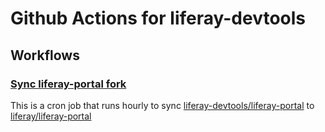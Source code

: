 # Github Actions for liferay-devtools

## Workflows
### [Sync liferay-portal fork](https://github.com/liferay-devtools/github-actions/blob/master/.github/workflows/sync-liferay-portal.yml)

This is a cron job that runs hourly to sync [liferay-devtools/liferay-portal](https://github.com/liferay-devtools/liferay-portal) to [liferay/liferay-portal](https://github.com/liferay/liferay-portal)
